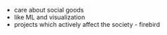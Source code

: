 * care about social goods
* like ML and visualization
* projects which actively affect the society - firebird
